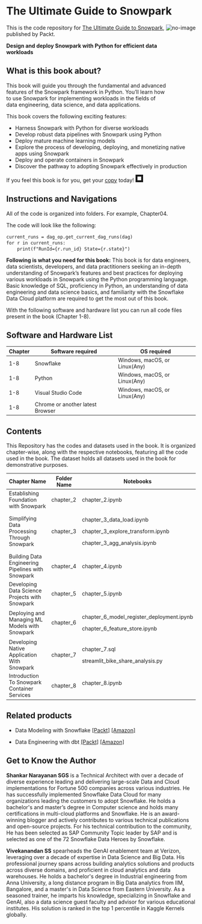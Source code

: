 # The Ultimate Guide to Snowpark

<a href="https://www.packtpub.com/product/the-ultimate-guide-to-snowpark/9781805123415"><img src="https://content.packt.com/_/image/original/B19923/cover_image_large.jpg" alt="no-image" height="256px" align="right"></a>

This is the code repository for [The Ultimate Guide to Snowpark](https://www.packtpub.com/product/the-ultimate-guide-to-snowpark/9781805123415), published by Packt.

**Design and deploy Snowpark with Python for efficient data workloads**

## What is this book about?
This book will guide you through the fundamental and advanced features of the Snowpark framework in Python. You’ll learn how to use Snowpark for implementing workloads in the fields of data engineering, data science, and data applications.

This book covers the following exciting features:
* Harness Snowpark with Python for diverse workloads
* Develop robust data pipelines with Snowpark using Python
* Deploy mature machine learning models
* Explore the process of developing, deploying, and monetizing native apps using Snowpark
* Deploy and operate containers in Snowpark
* Discover the pathway to adopting Snowpark effectively in production

If you feel this book is for you, get your [copy](https://www.amazon.com/Ultimate-Guide-Snowpark-efficient-workloads/dp/1805123416/ref=sr_1_1?crid=2P5IRN21SZ7E0&dib=eyJ2IjoiMSJ9.R9aZEw_8-XtikjJxrzVrrQ.mxgeyvNls8B-eQjNvCRaFeXtuzrrZ4q3xeIjESmMo_k&dib_tag=se&keywords=The+Ultimate+Guide+to+Snowpark&qid=1716612889&sprefix=the+ultimate+guide+to+snowpark%2Caps%2C548&sr=8-1) today!
<a href="https://www.packtpub.com/?utm_source=github&utm_medium=banner&utm_campaign=GitHubBanner"><img src="https://raw.githubusercontent.com/PacktPublishing/GitHub/master/GitHub.png" 
alt="https://www.packtpub.com/" border="5" /></a>
## Instructions and Navigations
All of the code is organized into folders. For example, Chapter04.

The code will look like the following:
```
current_runs = dag_op.get_current_dag_runs(dag)
for r in current_runs:
    print(f"RunId={r.run_id} State={r.state}")

```

**Following is what you need for this book:**
This book is for data engineers, data scientists, developers, and data practitioners seeking an in-depth understanding of Snowpark’s features and best practices for deploying various workloads in Snowpark using the Python programming language. Basic knowledge of SQL, proficiency in Python, an understanding of data engineering and data science basics, and familiarity with the Snowflake Data Cloud platform are required to get the most out of this book.

With the following software and hardware list you can run all code files present in the book (Chapter 1-8).
## Software and Hardware List
| Chapter | Software required | OS required |
| -------- | ------------------------------------ | ----------------------------------- |
| 1-8 | Snowflake| Windows, macOS, or Linux(Any) |
| 1-8 | Python | Windows, macOS, or Linux(Any) |
| 1-8 | Visual Studio Code | Windows, macOS, or Linux(Any) |
| 1-8 | Chrome or another latest Browser | |

## Contents

This Repository has the codes and datasets used in the book. It is organized chapter-wise, along with the respective notebooks, featuring all the code used in the book. The dataset holds all datasets used in the book for demonstrative purposes.

| Chapter Name                                      | Folder Name  | Notebooks                        |
| --------------------------------------------------| -------------| -------------------------------- |
| Establishing Foundation with Snowpark             | chapter_2    | chapter_2.ipynb                  |
| Simplifying Data Processing Through Snowpark      | chapter_3    | <p> chapter_3_data_load.ipynb </p> <p> chapter_3_explore_transform.ipynb </p>  <p> chapter_3_agg_analysis.ipynb </p>  | 
| Building Data Engineering Pipelines with Snowpark | chapter_4    | chapter_4.ipynb                  |
| Developing Data Science Projects with Snowpark | chapter_5    | chapter_5.ipynb                  |
| Deploying and Managing ML Models with Snowpark | chapter_6    | <p> chapter_6_model_register_deployment.ipynb     </p>    <p> chapter_6_feature_store.ipynb     </p>          |
| Developing Native Application With Snowpark | chapter_7 | <p> chapter_7.sql </p> <p> streamlit_bike_share_analysis.py </p> |
| Introduction To Snowpark Container Services | chapter_8 | chapter_8.ipynb </p> |

## Related products
* Data Modeling with Snowflake [[Packt]](https://www.packtpub.com/product/data-modeling-with-snowflake/9781837634453) [[Amazon]](https://www.amazon.com/Data-Modeling-Snowflake-accelerating-development/dp/1837634459/ref=sr_1_1?crid=3SIPQOY91EQWO&dib=eyJ2IjoiMSJ9.LRe44vcV9Q5OMI02Um0D_rJ6HstFPlhO6XSXiAmhb8BspMQrzh6gBC23kv3kWdx9SFiMT5HfOja4DS8eZMN8ad0wDKPirQ5dzJH49csC3SY7eCpEKn8VbdG1dUOTveC3DjQhLnqSVlQQ0i5riQtl32nlaFEYNJRH2B19XHJDj0td7jUdwf7yyfsBTk5kSbUUM84n6vDKwxNaER-cC18RKt-HS6nqQS_1WNsIClgLPIQ.OQVDD_DY0AdR2vr5uZCJyBa3_17zoXZWdz1MWfkDupE&dib_tag=se&keywords=Data+Modeling+with+Snowflake&qid=1716614007&sprefix=data+modeling+with+snowflake%2Caps%2C563&sr=8-1)

* Data Engineering with dbt [[Packt]](https://www.packtpub.com/product/data-engineering-with-dbt/9781803246284) [[Amazon]](https://www.amazon.com/Data-Engineering-dbt-cloud-based-dependable/dp/1803246286/ref=sr_1_1?crid=1F0LHDFCCBRJL&dib=eyJ2IjoiMSJ9.ymZC7by8vDEUpw0oRZFLQcyStOmg01OBTbtPF9R5ZVWT-ALxqYzswC4EWfERwbmCn8V9K97eUyJMOgB_PhAl_ABqumD-DmiN4SWMbwV_UojbjbBYN0w0iudf1dSKR4DRnqRNButCDHh2kg56xzGhD1poW9v9mUIgpbMfbg4OVvkNhdswDBRF1XIk5NfGyqtl1tDl73gvA4aKL5AoJOmJLPagw2vtd4l_2NGs-LYg5uA.freQ1IXBYj9w1QnYBfimu5lTB9bfytnUsT44pGHhgJg&dib_tag=se&keywords=Data+Engineering+with+dbt&qid=1716614036&sprefix=data+engineering+with+dbt%2Caps%2C424&sr=8-1)

## Get to Know the Author
**Shankar Narayanan SGS**
is a Technical Architect with over a decade of diverse experience leading and delivering large-scale Data and Cloud implementations for Fortune 500 companies across various industries. He has successfully implemented Snowflake Data Cloud for many organizations leading the customers to adopt Snowflake.
He holds a bachelor's and master&rsquo;s degree in Computer science and holds many certifications in multi-cloud platforms and Snowflake. He is an award-winning blogger and actively contributes to various technical publications and open-source projects.
For his technical contribution to the community, He has been selected as SAP Community Topic leader by SAP and is selected as one of the 72 Snowflake Data Heroes by Snowflake.

**Vivekanandan SS**
 spearheads the GenAI enablement team at Verizon, leveraging over a decade of expertise in Data Science and Big Data. His professional journey spans across building analytics solutions and products across diverse domains, and proficient in cloud analytics and data warehouses.
He holds a bachelor's degree in Industrial engineering from Anna University, a long distance program in Big Data analytics from IIM, Bangalore, and a master's in Data Science from Eastern University. As a seasoned trainer, he imparts his knowledge, specializing in Snowflake and GenAI, also a data science guest faculty and advisor for various educational institutes. His solution is ranked in the top 1 percentile in Kaggle Kernels globally.

